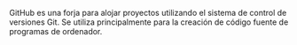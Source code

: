 GitHub es una forja para alojar proyectos utilizando el sistema de control de versiones Git. Se utiliza principalmente para la creación de código fuente de programas de ordenador.